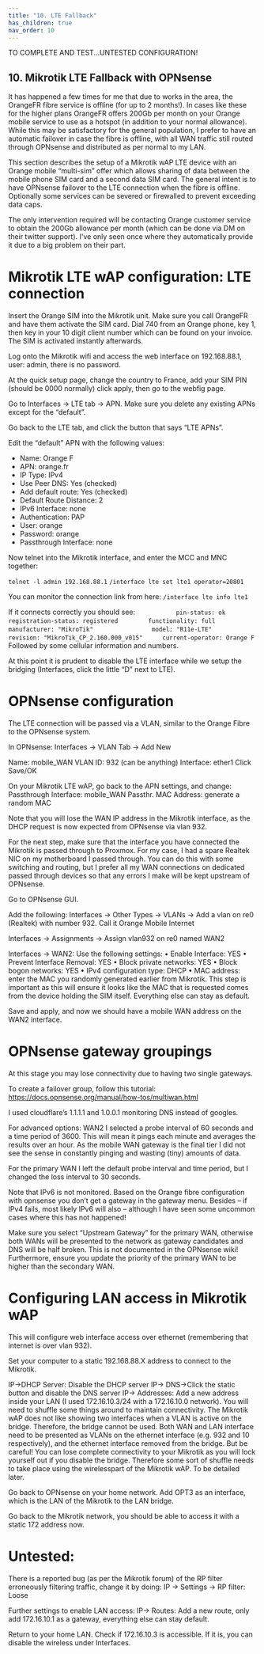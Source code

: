 ```yaml
---
title: "10. LTE Fallback"
has_children: true
nav_order: 10
---
```


TO COMPLETE AND TEST...UNTESTED CONFIGURATION!

## 10. Mikrotik LTE Fallback with OPNsense

It has happened a few times for me that due to works in the area, the OrangeFR fibre service is offline (for up to 2 months!). In cases like these for the higher plans OrangeFR offers 200Gb per month on your Orange mobile service to use as a hotspot (in addition to your normal allowance). While this may be satisfactory for the general population, I prefer to have an automatic failover in case the fibre is offline, with all WAN traffic still routed through OPNsense and distributed as per normal to my LAN.

This section describes the setup of a Mikrotik wAP LTE device with an Orange mobile “multi-sim” offer which allows sharing of data between the mobile phone SIM card and a second data SIM card. The general intent is to have OPNsense failover to the LTE connection when the fibre is offline. Optionally some services can be severed or firewalled to prevent exceeding data caps.

The only intervention required will be contacting Orange customer service to obtain the 200Gb allowance per month (which can be done via DM on their twitter support). I've only seen once where they automatically provide it due to a big problem on their part.

# Mikrotik LTE wAP configuration: LTE connection

Insert the Orange SIM into the Mikrotik unit. Make sure you call OrangeFR and have them activate the SIM card. Dial 740 from an Orange phone, key 1, then key in your 10 digit client number which can be found on your invoice. The SIM is activated instantly afterwards.

Log onto the Mikrotik wifi and access the web interface on 192.168.88.1, user: admin, there is no password.

At the quick setup page, change the country to France, add your SIM PIN (should be 0000 normally) click apply, then go to the webfig page. 

Go to Interfaces -> LTE tab -> APN. Make sure you delete any existing APNs except for the “default”. 

Go back to the LTE tab, and click the button that says “LTE APNs”.

Edit the “default” APN with the following values:
* Name: Orange F
* APN: orange.fr
* IP Type: IPv4
* Use Peer DNS: Yes (checked)
* Add default route: Yes (checked)
* Default Route Distance: 2
* IPv6 Interface: none
* Authentication: PAP
* User: orange
* Password: orange
* Passthrough Interface: none

Now telnet into the Mikrotik interface, and enter the MCC and MNC together:

`telnet -l admin 192.168.88.1`
`/interface lte set lte1 operator=20801`

You can monitor the connection link from here:
`/interface lte info lte1`

If it connects correctly you should see:
`           pin-status: ok`
`  registration-status: registered`
`        functionality: full`
`         manufacturer: "MikroTik"`
`                model: "R11e-LTE"`
`             revision: "MikroTik_CP_2.160.000_v015"`
`     current-operator: Orange F`
Followed by some cellular information and numbers.

At this point it is prudent to disable the LTE interface while we setup the bridging (Interfaces, click the little “D” next to LTE).

# OPNsense configuration

The LTE connection will be passed via a VLAN, similar to the Orange Fibre to the OPNsense system.

In OPNsense: Interfaces -> VLAN Tab -> Add New

Name: mobile_WAN
VLAN ID: 932 (can be anything)
Interface: ether1
Click Save/OK

On your Mikrotik LTE wAP, go back to the APN settings, and change:
Passthrough Interface: mobile_WAN
Passthr. MAC Address: generate a random MAC

Note that you will lose the WAN IP address in the Mikrotik interface, as the DHCP request is now expected from OPNsense via vlan 932.

For the next step, make sure that the interface you have connected the Mikrotik is passed through to Proxmox. For my case, I had a spare Realtek NIC on my motherboard I passed through. You can do this with some switching and routing, but I prefer all my WAN connections on dedicated passed through devices so that any errors I make will be kept upstream of OPNsense.

Go to OPNsense GUI. 

Add the following:
Interfaces -> Other Types -> VLANs -> Add a vlan on re0 (Realtek) with number 932. Call it Orange Mobile Internet

Interfaces -> Assignments -> Assign vlan932 on re0 named WAN2

Interfaces -> WAN2: Use the following settings:
•	Enable Interface: YES
•	Prevent Interface Removal: YES
•	Block private networks: YES
•	Block bogon networks: YES
•	IPv4 configuration type: DHCP
•	MAC address: enter the MAC you randomly generated earlier from Mikrotik. This step is important as this will ensure it looks like the MAC that is requested comes from the device holding the SIM itself.
Everything else can stay as default.

Save and apply, and now we should have a mobile WAN address on the WAN2 interface.

# OPNsense gateway groupings

At this stage you may lose connectivity due to having two single gateways.

To create a failover group, follow this tutorial:
https://docs.opnsense.org/manual/how-tos/multiwan.html

I used cloudflare’s 1.1.1.1 and 1.0.0.1 monitoring DNS instead of googles.

For advanced options:
WAN2 I selected a probe interval of 60 seconds and a time period of 3600. This will mean it pings each minute and averages the results over an hour. As the mobile WAN gateway is the final tier I did not see the sense in constantly pinging and wasting (tiny) amounts of data.

For the primary WAN I left the default probe interval and time period, but I changed the loss interval to 30 seconds.

Note that IPv6 is not monitored. Based on the Orange fibre configuration with opnsense you don’t get a gateway in the gateway menu. Besides – if IPv4 fails, most likely IPv6 will also – although I have seen some uncommon cases where this has not happened!

Make sure you select “Upstream Gateway” for the primary WAN, otherwise both WANs will be presented to the network as gateway candidates and DNS will be half broken. This is not documented in the OPNsense wiki! Furthermore, ensure you update the priority of the primary WAN to be higher than the secondary WAN.

# Configuring LAN access in Mikrotik wAP

This will configure web interface access over ethernet (remembering that internet is over vlan 932).

Set your computer to a static 192.168.88.X address to connect to the Mikrotik.

IP->DHCP Server: Disable the DHCP server
IP-> DNS->Click the static button and disable the DNS server
IP-> Addresses: Add a new address inside your LAN (I used 172.16.10.3/24 with a 172.16.10.0 network). You will need to shuffle some things around to maintain connectivity. The Mikrotik wAP does not like showing two interfaces when a VLAN is active on the bridge. Therefore, the bridge cannot be used. Both WAN and LAN interface need to be presented as VLANs on the ethernet interface (e.g. 932 and 10 respectively), and the ethernet interface removed from the bridge. But be careful! You can lose complete connectivity to your Mikrotik as you will lock yourself out if you disable the bridge. Therefore some sort of shuffle needs to take place using the wirelesspart of the Mikrotik wAP. To be detailed later.

Go back to OPNsense on your home network. Add OPT3 as an interface, which is the LAN of the Mikrotik to the LAN bridge. 

Go back to the Mikrotik network, you should be able to access it with a static 172 address now. 

# Untested:
There is a reported bug (as per the Mikrotik forum) of the RP filter erroneously filtering traffic, change it by doing: IP -> Settings -> RP filter: Loose 

Further settings to enable LAN access:
IP-> Routes: Add a new route, only add 172.16.10.1 as a gateway, everything else can stay default.

Return to your home LAN. Check if 172.16.10.3 is accessible. If it is, you can disable the wireless under Interfaces.











